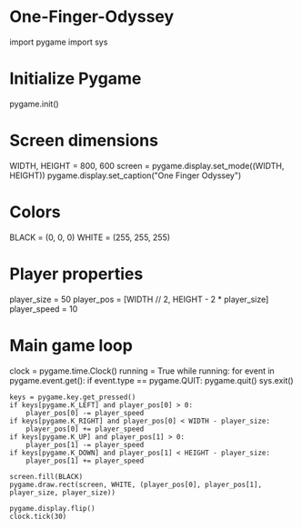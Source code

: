 # One-Finger-Odyssey
import pygame
import sys

# Initialize Pygame
pygame.init()

# Screen dimensions
WIDTH, HEIGHT = 800, 600
screen = pygame.display.set_mode((WIDTH, HEIGHT))
pygame.display.set_caption("One Finger Odyssey")

# Colors
BLACK = (0, 0, 0)
WHITE = (255, 255, 255)

# Player properties
player_size = 50
player_pos = [WIDTH // 2, HEIGHT - 2 * player_size]
player_speed = 10

# Main game loop
clock = pygame.time.Clock()
running = True
while running:
    for event in pygame.event.get():
        if event.type == pygame.QUIT:
            pygame.quit()
            sys.exit()

    keys = pygame.key.get_pressed()
    if keys[pygame.K_LEFT] and player_pos[0] > 0:
        player_pos[0] -= player_speed
    if keys[pygame.K_RIGHT] and player_pos[0] < WIDTH - player_size:
        player_pos[0] += player_speed
    if keys[pygame.K_UP] and player_pos[1] > 0:
        player_pos[1] -= player_speed
    if keys[pygame.K_DOWN] and player_pos[1] < HEIGHT - player_size:
        player_pos[1] += player_speed

    screen.fill(BLACK)
    pygame.draw.rect(screen, WHITE, (player_pos[0], player_pos[1], player_size, player_size))

    pygame.display.flip()
    clock.tick(30)
